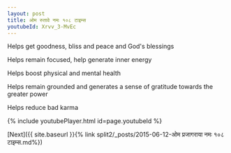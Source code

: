```yaml
---
layout: post
title: ओम रुतावे नमः १०८ टाइम्स
youtubeId: Xrvv_3-MvEc
---
```

 
 
Helps get goodness, bliss and peace and God's blessings
 
Helps remain focused, help generate inner energy 
 
Helps boost physical and mental health 
 
Helps remain grounded and generates a sense of gratitude towards the greater power 
 
Helps reduce bad karma
 
 
 
 


{% include youtubePlayer.html id=page.youtubeId %}
 
[Next]({{ site.baseurl }}{% link  split2/_posts/2015-06-12-ओम प्रजागराया नमः १०८ टाइम्स.md%})
 
